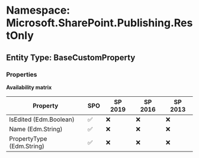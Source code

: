 # Namespace: Microsoft.SharePoint.Publishing.RestOnly

## Entity Type: BaseCustomProperty

### Properties

**Availability matrix**

Property | SPO | SP 2019 | SP 2016 | SP 2013
----------|-----|---------|---------|--------
IsEdited (Edm.Boolean) | ✅ | ❌ | ❌ | ❌
Name (Edm.String) | ✅ | ❌ | ❌ | ❌
PropertyType (Edm.String) | ✅ | ❌ | ❌ | ❌


